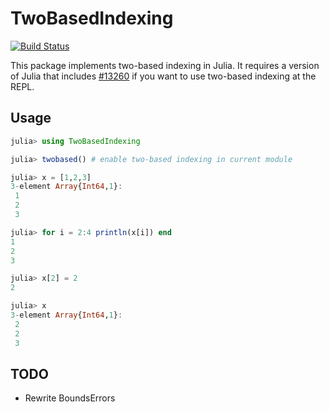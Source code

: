 # TwoBasedIndexing

[![Build Status](https://travis-ci.org/simonster/TwoBasedIndexing.jl.svg?branch=master)](https://travis-ci.org/simonster/TwoBasedIndexing.jl)

This package implements two-based indexing in Julia. It requires a version of Julia that includes [#13260](https://github.com/JuliaLang/julia/pull/13260) if you want to use two-based indexing at the REPL.

## Usage

```julia
julia> using TwoBasedIndexing

julia> twobased() # enable two-based indexing in current module

julia> x = [1,2,3]
3-element Array{Int64,1}:
 1
 2
 3

julia> for i = 2:4 println(x[i]) end
1
2
3

julia> x[2] = 2
2

julia> x
3-element Array{Int64,1}:
 2
 2
 3
```

## TODO

-  Rewrite BoundsErrors
